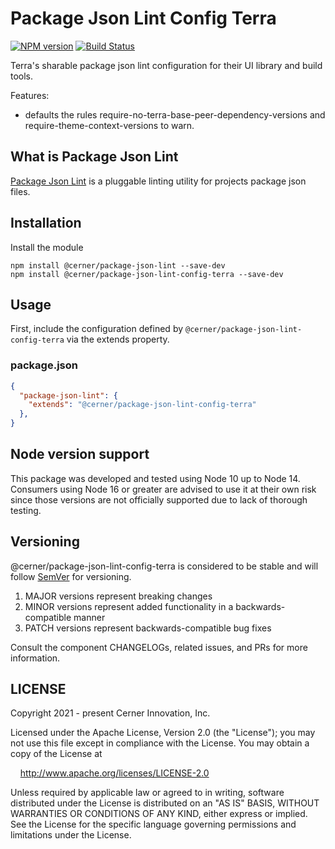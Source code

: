 # Package Json Lint Config Terra

[![NPM version](https://badgen.net/npm/v/@cerner/package-json-lint-config-terra)](https://www.npmjs.org/package/@cerner/package-json-lint-config-terra)
[![Build Status](https://badgen.net/travis/cerner/terra-toolkit)](https://travis-ci.com/cerner/terra-toolkit)

Terra's sharable package json lint configuration for their UI library and build tools.

Features:

- defaults the rules require-no-terra-base-peer-dependency-versions and require-theme-context-versions to warn.

## What is Package Json Lint

[Package Json Lint](https://www.npmjs.org/package/@cerner/package-json-lint) is a pluggable linting utility for projects package json files.

## Installation

Install the module

```shell
npm install @cerner/package-json-lint --save-dev
npm install @cerner/package-json-lint-config-terra --save-dev
```

## Usage

First, include the configuration defined by `@cerner/package-json-lint-config-terra` via the extends property.

### package.json

```json
{
  "package-json-lint": {
    "extends": "@cerner/package-json-lint-config-terra"
  },
}
```

## Node version support

This package was developed and tested using Node 10 up to Node 14. Consumers using Node 16 or greater are advised to use it at their own risk since those versions are not officially supported due to lack of thorough testing.

## Versioning

@cerner/package-json-lint-config-terra is considered to be stable and will follow [SemVer](http://semver.org/) for versioning.

1. MAJOR versions represent breaking changes
2. MINOR versions represent added functionality in a backwards-compatible manner
3. PATCH versions represent backwards-compatible bug fixes

Consult the component CHANGELOGs, related issues, and PRs for more information.

## LICENSE

Copyright 2021 - present Cerner Innovation, Inc.

Licensed under the Apache License, Version 2.0 (the "License"); you may not use this file except in compliance with the License. You may obtain a copy of the License at

&nbsp;&nbsp;&nbsp;&nbsp;<http://www.apache.org/licenses/LICENSE-2.0>

Unless required by applicable law or agreed to in writing, software distributed under the License is distributed on an "AS IS" BASIS, WITHOUT WARRANTIES OR CONDITIONS OF ANY KIND, either express or implied. See the License for the specific language governing permissions and limitations under the License.

